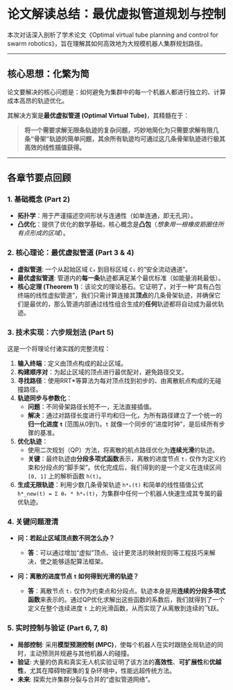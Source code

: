 # 论文解读总结：最优虚拟管道规划与控制

本次对话深入剖析了学术论文《Optimal virtual tube planning and control for swarm robotics》，旨在理解其如何高效地为大规模机器人集群规划路径。

---

## 核心思想：化繁为简

论文要解决的核心问题是：如何避免为集群中的每一个机器人都进行独立的、计算成本高昂的轨迹优化。

其解决方案是**最优虚拟管道 (Optimal Virtual Tube)**，其精髓在于：

> **将一个需要求解无限条轨迹的复杂问题，巧妙地简化为只需要求解有限几条“骨架”轨迹的简单问题，其余所有轨迹均可通过这几条骨架轨迹进行极其高效的线性插值获得。**

---

## 各章节要点回顾

### 1. 基础概念 (Part 2)

*   **拓扑学**：用于严谨描述空间形状与连通性（如单连通，即无孔洞）。
*   **凸优化**：提供了优化的数学基础，核心概念是**凸包**（*想象用一根橡皮筋圈住所有点形成的区域*）。

### 2. 核心理论：最优虚拟管道 (Part 3 & 4)

*   **虚拟管道**: 一个从起始区域 `C₀` 到目标区域 `C₁` 的“安全流动通道”。
*   **最优虚拟管道**: 管道内的**每一条**轨迹都满足某个最优标准（如能量消耗最低）。
*   **核心定理 (Theorem 1)**：该论文的理论基石。它证明了，对于一种“具有凸包终端的线性虚拟管道”，我们只需计算连接其**顶点**的几条骨架轨迹，并确保它们是最优的，那么管道内部通过线性组合生成的**任何**轨迹都将自动成为最优轨迹。

### 3. 技术实现：六步规划法 (Part 5)

这是一个将理论付诸实践的完整流程：

1.  **输入终端**：定义由顶点构成的起止区域。
2.  **构建顺序对**：为起止区域的顶点进行最优配对，避免路径交叉。
3.  **寻找路径**：使用RRT*等算法为每对顶点找到初步的、由离散航点构成的无碰撞路径。
4.  **轨迹同步与参数化**：
    *   **问题**：不同骨架路径长短不一，无法直接插值。
    *   **解决**：通过对路径长度进行平均和归一化，为所有路径建立了一个统一的**归一化进度 `t`** (范围从0到1)。`t` 就像一个同步的“进度时钟”，是后续所有步骤的基准。
5.  **优化轨迹**：
    *   使用二次规划（QP）方法，将离散的航点路径优化为**连续光滑**的轨迹。
    *   **关键**：最终轨迹由**分段多项式函数**表示，离散的进度节点 `tᵢ` 仅作为定义约束和分段点的“脚手架”。优化完成后，我们得到的是一个定义在连续区间 `[0, 1]` 上的解析函数 `h(t)`。
6.  **生成无限轨迹**：利用少数几条骨架轨迹 `h*ₖ(t)` 和简单的线性插值公式 `h*_new(t) = Σ θₖ * h*ₖ(t)`，为集群中任何一个机器人快速生成其专属的最优轨迹。

### 4. 关键问题澄清

*   **问：若起止区域顶点数不同怎么办？**
    *   **答**：可以通过增加“虚拟”顶点、设计更灵活的映射规则等工程技巧来解决，使之能够适配算法框架。

*   **问：离散的进度节点 `t` 如何得到光滑的轨迹？**
    *   **答**：离散节点 `tᵢ` 仅作为约束点和分段点。轨迹本身是用**连续的分段多项式函数**来表示的。通过QP优化求解出这些函数的系数后，我们就得到了一个定义在整个连续进度 `t` 上的光滑函数，从而实现了从离散到连续的飞跃。

### 5. 实时控制与验证 (Part 6, 7, 8)

*   **局部控制**: 采用**模型预测控制 (MPC)**，使每个机器人在实时跟随全局轨迹的同时，主动预测并规避与其他机器人的碰撞。
*   **验证**: 大量的仿真和真实无人机实验证明了该方法的**高效性**、**可扩展性**和**优越性**，尤其在障碍物密集的复杂环境中，性能远超传统方法。
*   **未来**: 探索允许集群分裂与合并的“虚拟管道网络”。